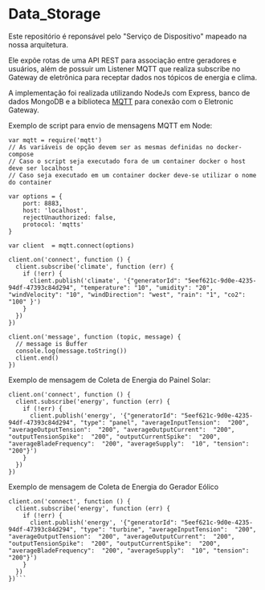 # Data_Storage

Este repositório é reponsável pelo "Serviço de Dispositivo" mapeado na nossa arquitetura.

Ele expõe rotas de uma API REST para associação entre geradores e usuários, além de possuir um Listener MQTT que realiza subscribe no Gateway de eletrônica para receptar dados nos tópicos de energia e clima.

A implementação foi realizada utilizando NodeJs com Express, banco de dados MongoDB e a biblioteca [MQTT](https://www.npmjs.com/package/mqtt) para conexão com o Eletronic Gateway.

Exemplo de script para envio de mensagens MQTT em Node:

```
var mqtt = require('mqtt')
// As variáveis de opção devem ser as mesmas definidas no docker-compose
// Caso o script seja executado fora de um container docker o host deve ser localhost
// Caso seja executado em um container docker deve-se utilizar o nome do container

var options = {
	port: 8883,
	host: 'localhost',
	rejectUnauthorized: false,
	protocol: 'mqtts'
}

var client  = mqtt.connect(options)

client.on('connect', function () {
  client.subscribe('climate', function (err) {
    if (!err) {
      client.publish('climate', '{"generatorId": "5eef621c-9d0e-4235-94df-47393c84d294", "temperature": "10", "umidity": "20", "windVelocity": "10", "windDirection": "west", "rain": "1", "co2": "100" }')
    }
  })
})

client.on('message', function (topic, message) {
  // message is Buffer
  console.log(message.toString())
  client.end()
})
```
Exemplo de mensagem de Coleta de Energia do Painel Solar:
```
client.on('connect', function () {
  client.subscribe('energy', function (err) {
    if (!err) {
      client.publish('energy', '{"generatorId": "5eef621c-9d0e-4235-94df-47393c84d294", "type": "panel", "averageInputTension":  "200", "averageOutputTension":  "200", "averageOutputCurrent":  "200", "outputTensionSpike":  "200", "outputCurrentSpike":  "200", "averageBladeFrequency":  "200", "averageSupply":  "10", "tension":  "200"}')
    }
  })
})
```
Exemplo de mensagem de Coleta de Energia do Gerador Eólico
```
client.on('connect', function () {
  client.subscribe('energy', function (err) {
    if (!err) {
      client.publish('energy', '{"generatorId": "5eef621c-9d0e-4235-94df-47393c84d294", "type": "turbine", "averageInputTension":  "200", "averageOutputTension":  "200", "averageOutputCurrent":  "200", "outputTensionSpike":  "200", "outputCurrentSpike":  "200", "averageBladeFrequency":  "200", "averageSupply":  "10", "tension":  "200"}')
    }
  })
})```
